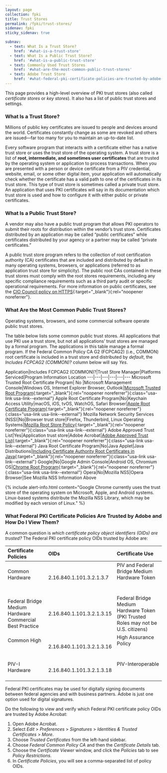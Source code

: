 ```yaml
---
layout: page
collection: fpki
title: Trust Stores
permalink: /fpki/trust-stores/
sidenav: fpki
sticky_sidenav: true

subnav:
  - text: What Is a Trust Store?
    href: '#what-is-a-trust-store'
  - text: What Is a Public Trust Store?
    href: '#what-is-a-public-trust-store'
  - text: Commonly Used Trust Stores
    href: '#what-are-the-most-common-public-trust-stores'
  - text: Adobe Trust Store
    href: '#what-federal-pki-certificate-policies-are-trusted-by-adobe-and-how-do-i-view-them'
---
```


This page provides a high-level overview of PKI trust stores (also called *certificate stores* or *key stores*). It also has a list of public trust stores and settings. 

### What Is a Trust Store?
Millions of public key certificates are issued to people and devices around the world. Certificates constantly change as some are revoked and others are issued&mdash;far too many for you to maintain an up-to-date list.  

Every software program that interacts with a certificate either has a native trust store or uses the trust store of the operating system. A trust store is a list of **root, intermediate, and sometimes user certificates** that are trusted by the operating system or application to process transactions. When you are presented with a person or device certificate from a PIV credential, website, email, or some other digital item, your application will automatically check whether the certificate has a valid path to one of the certificates in its trust store. This type of trust store is sometimes called a private trust store. An application that uses PKI certificates will say in its documentation which trust store is used and how to configure it with either public or private certificates. 

### What Is a Public Trust Store?
A vendor may also have a public trust program that allows PKI operators to submit their roots for distribution within the vendor’s trust store. Certificates distributed by an application may be called “public certificates” while certificates distributed by your agency or a partner may be called “private certificates.” 

A public trust store program refers to the collection of root certification authority (CA) certificates that are included and distributed by default in many operating systems, browsers, or applications (referred to as application trust store for simplicity). The public root CAs contained in these trust stores must comply with the root stores requirements, including any specific compliance requirements such as a third party audit or specific operational requirements. For more information on public certificates, see the [CIO Council policy on HTTPS](https://https.cio.gov/certificates/){:target="_blank"}{:rel="noopener noreferrer"}.

### What Are the Most Common Public Trust Stores?
Operating systems, browsers, and some commercial software operate public trust stores. 

The table below lists some common public trust stores. All applications that use PKI use a trust store, but not all applications’ trust stores are managed by a formal program. The applications in this table manage a formal program. If the Federal Common Policy CA G2 (FCPCAG2) (i.e., COMMON) root certificate is included in a trust store and distributed by _default_, the _Includes FCPCAG2 (COMMON)?_ column below will say _Yes_.  

Application|Includes FCPCAG2 (COMMON)?|Trust Store Manager|Platforms Serviced|Program Information Location
---|---|---|---|---|---
Microsoft Trusted Root Certificate Program| No |Microsoft Management Console|Windows OS, Internet Explorer Browser, Outlook|[Microsoft Trusted Root Program](http://aka.ms/RootCert){:target="_blank"}{:rel="noopener noreferrer"}{:class="usa-link usa-link--external"} 
Apple Root Certificate Program|No|Keychain Access Utility|macOS, iOS, tvOS, WatchOS, Safari Browser|[Apple Root Certificate Program](https://www.apple.com/certificateauthority/ca_program.html){:target="_blank"}{:rel="noopener noreferrer"}{:class="usa-link usa-link--external"} 
Mozilla Network Security Services (NSS)|No|Browser trust store|Firefox, Thunderbird, Linux Operating Systems|[Mozilla Root Store Policy](https://www.mozilla.org/en-US/about/governance/policies/security-group/certs/policy/){:target="_blank"}{:rel="noopener noreferrer"}{:class="usa-link usa-link--external"} 
Adobe Approved Trust List|Yes|Application trust store|Adobe Acrobat|[Adobe Approved Trust List](https://helpx.adobe.com/acrobat/kb/approved-trust-list2.html){:target="_blank"}{:rel="noopener noreferrer"}{:class="usa-link usa-link--external"} 
Java Root Certificate Program|No|Java Applet|Java Distributions|[Including Certificate Authority Root Certificates in Java](http://www.oracle.com/technetwork/java/javase/javasecarootcertsprogram-1876540.html){:target="_blank"}{:rel="noopener noreferrer"}{:class="usa-link usa-link--external"} 
Google|No|Google Admin Console|Android OS, Chromium OS|[Chrome Root Program](https://www.chromium.org/Home/chromium-security/root-ca-policy){:target="_blank"}{:rel="noopener noreferrer"}{:class="usa-link usa-link--external"} 
Opera|No|Mozilla NSS|Opera Browser|See Mozilla NSS Information Above

{% include alert-info.html content="Google Chrome currently uses the trust store of the operating system on Microsoft, Apple, and Android systems. Linux-based systems distribute the Mozilla NSS Library, which may be modified by each version of Linux." %}

### What Federal PKI Certificate Policies Are Trusted by Adobe and How Do I View Them?

A common question is *which certificate policy object identifiers (OIDs) are trusted?* The Federal PKI certificate policy OIDs trusted by Adobe are:

| Certificate Policies | OIDs | Certificate Use |
|:---------------------|:-----|:----------------|
| Common Hardware                               | 2.16.840.1.101.3.2.1.3.7  | PIV and Federal Bridge Medium Hardware Token                                      |
| Federal Bridge Medium Hardware Commercial Best Practice | 2.16.840.1.101.3.2.1.3.15 | Federal Bridge Medium Hardware Token (PKI Trusted Roles may not be U.S. citizens) |
| Common High                                   | 2.16.840.1.101.3.2.1.3.16 | High Assurance Policy                                                             |
| PIV-I Hardware                                | 2.16.840.1.101.3.2.1.3.18 | PIV-Interoperable                                                                 |

Federal PKI certificates may be used for digitally signing documents between federal agencies and with business partners. Adobe is just one option used for digital signatures.

Do the following to view and verify which Federal PKI certificate policy OIDs are trusted by Adobe Acrobat:

  1. Open Adobe Acrobat.  
  1. Select _Edit_ > _Preferences_ > _Signatures_ > _Identities & Trusted Certificates_ > _More_.
  2. Choose _Trusted Certificates_ from the left-hand sidebar.  
  3. Choose _Federal Common Policy CA_ and then the _Certificate Details_ tab.
  3. Choose the _Certificate Viewer_ window, and click the _Policies_ tab to see _Policy Restrictions_. 
  4. In _Certificate Policies_, you will see a comma-separated list of policy OIDs.
